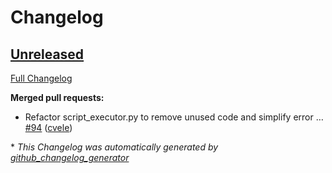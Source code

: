 # Changelog

## [Unreleased](https://github.com/cvele/playnite_web_mqtt/tree/HEAD)

[Full Changelog](https://github.com/cvele/playnite_web_mqtt/compare/v0.0.8...HEAD)

**Merged pull requests:**

- Refactor script\_executor.py to remove unused code and simplify error … [\#94](https://github.com/cvele/playnite_web_mqtt/pull/94) ([cvele](https://github.com/cvele))



\* *This Changelog was automatically generated by [github_changelog_generator](https://github.com/github-changelog-generator/github-changelog-generator)*
